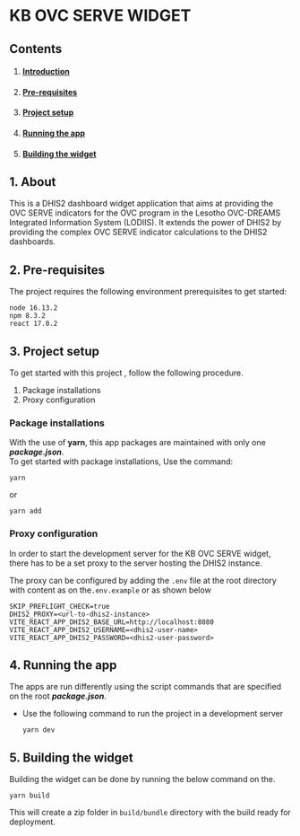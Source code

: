 # KB OVC SERVE WIDGET

## Contents

1.  #### [Introduction](#introduction)
2.  #### [Pre-requisites](#pre-requisites)
3.  #### [Project setup](#setup)
4.  #### [Running the app](#run)
5.  #### [Building the widget](#build)

## <a name='introduction'></a>1. About

This is a DHIS2 dashboard widget application that aims at providing the OVC SERVE indicators for the OVC program in the Lesotho OVC-DREAMS Integrated Information System (LODIIS). It extends the power of DHIS2 by providing the complex OVC SERVE indicator calculations to the DHIS2 dashboards.

## <a name='pre-requisites'></a>2. Pre-requisites

The project requires the following environment prerequisites to get started:

```
node 16.13.2
npm 8.3.2
react 17.0.2
```

## <a name='setup'></a>3. Project setup

To get started with this project , follow the following procedure.

<ol>
<li>Package installations</li>
<li>Proxy configuration</li>
</ol>

### Package installations

With the use of <b>yarn</b>, this app packages are maintained with only one _***package.json***_. <br>
To get started with package installations, Use the command:

```
yarn
```

or

```
yarn add
```

### Proxy configuration

In order to start the development server for the KB OVC SERVE widget, there has to be a set proxy to the server hosting the DHIS2 instance.

The proxy can be configured by adding the `.env` file at the root directory with content as on the`.env.example` or as shown below

```
SKIP_PREFLIGHT_CHECK=true
DHIS2_PROXY=<url-to-dhis2-instance>
VITE_REACT_APP_DHIS2_BASE_URL=http://localhost:8080
VITE_REACT_APP_DHIS2_USERNAME=<dhis2-user-name>
VITE_REACT_APP_DHIS2_PASSWORD=<dhis2-user-password>

```

## <a name='run'></a>4. Running the app

The apps are run differently using the script commands that are specified on the root _***package.json***_.

<ul>
<li>Use the following command to run the project in a development server<br>

```
yarn dev
```

 </li>

</ul>

## <a name='build'></a>5. Building the widget

Building the widget can be done by running the below command on the.

```
yarn build
```

This will create a zip folder in `build/bundle` directory with the build ready for deployment.

  </li>
  
</ul>
